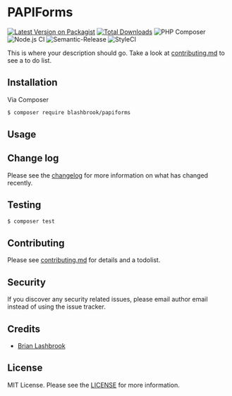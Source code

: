 # PAPIForms

[![Latest Version on Packagist][ico-version]][link-packagist]
[![Total Downloads][ico-downloads]][link-downloads]
![PHP Composer](https://github.com/blashbrook/papiforms/workflows/PHP%20Composer/badge.svg)
![Node.js CI](https://github.com/blashbrook/papiforms/workflows/Node.js%20CI/badge.svg)
![Semantic-Release](https://github.com/blashbrook/papiforms/workflows/Semantic-Release/badge.svg)
![StyleCI](https://github.styleci.io/repos/320193214/shield?branch=master)

This is where your description should go. Take a look at [contributing.md](contributing.md) to see a to do list.

## Installation

Via Composer

``` bash
$ composer require blashbrook/papiforms
```

## Usage

## Change log

Please see the [changelog](CHANGELOG.md) for more information on what has changed recently.

## Testing

``` bash
$ composer test
```

## Contributing

Please see [contributing.md](contributing.md) for details and a todolist. 

## Security

If you discover any security related issues, please email author email instead of using the issue tracker.

## Credits

- [Brian Lashbrook][link-author]

## License

MIT License. Please see the [LICENSE](LICENSE) for more information.

[ico-version]: https://img.shields.io/packagist/v/blashbrook/papiforms.svg?style=flat-square
[ico-downloads]: https://img.shields.io/packagist/dt/blashbrook/papiforms.svg?style=flat-square
[ico-travis]: https://img.shields.io/travis/blashbrook/papiforms/master.svg?style=flat-square
[ico-styleci]: https://styleci.io/repos/12345678/shield

[link-packagist]: https://packagist.org/packages/blashbrook/papiforms
[link-downloads]: https://packagist.org/packages/blashbrook/papiforms
[link-travis]: https://travis-ci.org/blashbrook/papiforms
[link-styleci]: https://styleci.io/repos/12345678
[link-author]: https://github.com/blashbrook
[link-contributors]: ../../contributors
